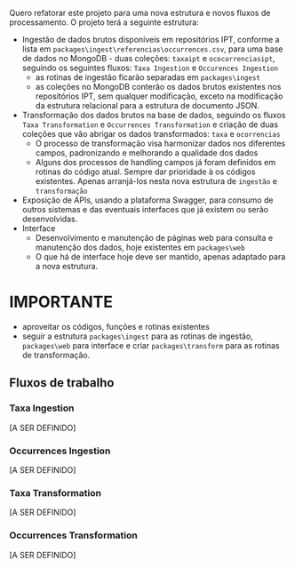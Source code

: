 Quero refatorar este projeto para uma nova estrutura e novos fluxos de processamento. O projeto terá a seguinte estrutura:

- Ingestão de dados brutos disponíveis em repositórios IPT, conforme a lista em `packages\ingest\referencias\occurrences.csv`, para uma base de dados no MongoDB - duas coleções: `taxaipt` e `ococorrenciasipt`, seguindo os seguintes fluxos: `Taxa Ingestion` e `Occurences Ingestion`
  - as rotinas de ingestão ficarão separadas em `packages\ingest`
  - as coleções no MongoDB conterão os dados brutos existentes nos repositórios IPT, sem qualquer modificação, exceto na modificação da estrutura relacional para a estrutura de documento JSON.
- Transformação dos dados brutos na base de dados, seguindo os fluxos `Taxa Transformation` e `Occurrences Transformation` e criação de duas coleções que vão abrigar os dados transformados: `taxa` e `ocorrencias`
  - O processo de transformação visa harmonizar dados nos diferentes campos, padronizando e melhorando a qualidade dos dados
  - Alguns dos processos de handling campos já foram definidos em rotinas do código atual. Sempre dar prioridade à os códigos existentes. Apenas arranjá-los nesta nova estrutura de `ingestão` e `transformação`
- Exposição de APIs, usando a plataforma Swagger, para consumo de outros sistemas e das eventuais interfaces que já existem ou serão desenvolvidas.
- Interface
  - Desenvolvimento e manutenção de páginas web para consulta e manutenção dos dados, hoje existentes em `packages\web`
  - O que há de interface hoje deve ser mantido, apenas adaptado para a nova estrutura.

# IMPORTANTE

- aproveitar os códigos, funções e rotinas existentes
- seguir a estrutura `packages\ingest` para as rotinas de ingestão, `packages\web` para interface e criar `packages\transform` para as rotinas de transformação.

## Fluxos de trabalho

### Taxa Ingestion

[A SER DEFINIDO]

### Occurrences Ingestion

[A SER DEFINIDO]

### Taxa Transformation

[A SER DEFINIDO]

### Occurrences Transformation

[A SER DEFINIDO]
